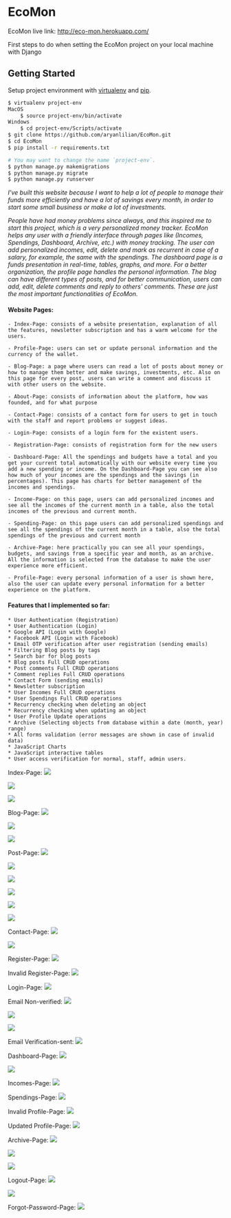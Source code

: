 # EcoMon

EcoMon live link: http://eco-mon.herokuapp.com/

First steps to do when setting the EcoMon project on your local machine with Django

## Getting Started

Setup project environment with [virtualenv](https://virtualenv.pypa.io) and [pip](https://pip.pypa.io).

```bash
$ virtualenv project-env
MacOS
    $ source project-env/bin/activate
Windows
    $ cd project-env/Scripts/activate
$ git clone https://github.com/aryanlilian/EcoMon.git
$ cd EcoMon
$ pip install -r requirements.txt

# You may want to change the name `project-env`.
$ python manage.py makemigrations
$ python manage.py migrate
$ python manage.py runserver
```
_I've built this website because I want to help a lot of people to manage their funds more efficiently and have a lot of savings every month, in order to start some small business or make a lot of investments._

_People have had money problems since always, and this inspired me to start this project, which is a very personalized money tracker. EcoMon helps any user with a friendly interface through pages like (Incomes, Spendings, Dashboard, Archive, etc.) with money tracking. The user can add personalized incomes, edit, delete and mark as recurrent in case of a salary, for example, the same with the spendings. The dashboard page is a funds presentation in real-time, tables, graphs, and more. For a better organization, the profile page handles the personal information. The blog can have different types of posts, and for better communication, users can add, edit, delete comments and reply to others' comments. These are just the most important functionalities of EcoMon._

#### Website Pages:
    - Index-Page: consists of a website presentation, explanation of all the features, newsletter subscription and has a warm welcome for the users.

    - Profile-Page: users can set or update personal information and the currency of the wallet.

    - Blog-Page: a page where users can read a lot of posts about money or how to manage them better and make savings, investments, etc. Also on this page for every post, users can write a comment and discuss it with other users on the website.

    - About-Page: consists of information about the platform, how was founded, and for what purpose

    - Contact-Page: consists of a contact form for users to get in touch with the staff and report problems or suggest ideas.

    - Login-Page: consists of a login form for the existent users.

    - Registration-Page: consists of registration form for the new users

    - Dashboard-Page: All the spendings and budgets have a total and you get your current total automatically with our website every time you add a new spending or income. On the Dashboard-Page you can see also how much of your incomes are the spendings and the savings (in percentages). This page has charts for better management of the incomes and spendings.

    - Income-Page: on this page, users can add personalized incomes and see all the incomes of the current month in a table, also the total incomes of the previous and current month.

    - Spending-Page: on this page users can add personalized spendings and see all the spendings of the current month in a table, also the total spendings of the previous and current month

    - Archive-Page: here practically you can see all your spendings, budgets, and savings from a specific year and month, as an archive. All the information is selected from the database to make the user experience more efficient.

    - Profile-Page: every personal information of a user is shown here, also the user can update every personal information for a better experience on the platform.

#### Features that I implemented so far:
    * User Authentication (Registration)
    * User Authentication (Login)
    * Google API (Login with Google)
    * Facebook API (Login with Facebook)
    * Email OTP verification after user registration (sending emails)
    * Filtering Blog posts by tags
    * Search bar for blog posts
    * Blog posts Full CRUD operations
    * Post comments Full CRUD operations
    * Comment replies Full CRUD operations
    * Contact Form (sending emails)
    * Newsletter subscription
    * User Incomes Full CRUD operations
    * User Spendings Full CRUD operations
    * Recurrency checking when deleting an object
    * Recurrency checking when updating an object
    * User Profile Update operations
    * Archive (Selecting objects from database within a date (month, year) range)
    * All forms validation (error messages are shown in case of invalid data)
    * JavaScript Charts
    * JavaScript interactive tables
    * User access verification for normal, staff, admin users.


Index-Page:
![](README-images/index.png)

![](README-images/index-1.png)

![](README-images/index-2.png)

Blog-Page:
![](README-images/blog.png)

![](README-images/blog-1.png)

![](README-images/blog-2.png)

Post-Page:
![](README-images/post.png)

![](README-images/post-1.png)

![](README-images/post-2.png)

![](README-images/post-3.png)

![](README-images/post-4.png)

![](README-images/post-5.png)

Contact-Page:
![](README-images/contact.png)

![](README-images/contact-1.png)

Register-Page:
![](README-images/register.png)

Invalid Register-Page:
![](README-images/invalid-register.png)

Login-Page:
![](README-images/login.png)

Email Non-verified:
![](README-images/email-non-verified.png)

![](README-images/profile-disabled.png)

![](README-images/incomes-disabled.png)

Email Verification-sent:
![](README-images/email-verified-sent.png)

Dashboard-Page:
![](README-images/dashboard.png)

![](README-images/dashboard-2.png)

Incomes-Page:
![](README-images/incomes.png)

Spendings-Page:
![](README-images/spendings.png)

Invalid Profile-Page:
![](README-images/profile-invalid.png)

Updated Profile-Page:
![](README-images/profile-updated.png)

Archive-Page:
![](README-images/archive.png)

![](README-images/archive-1.png)

![](README-images/archive-2.png)

Logout-Page:
![](README-images/logout-1.png)

![](README-images/logout.png)

Forgot-Password-Page:
![](README-images/forgot-password.png)
